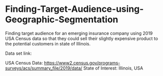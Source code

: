 # Finding-Target-Audience-using-Geographic-Segmentation
Finding target audience for an emerging insurance company using 2019 USA Census data so that they could sell their slightly expensive product to the potential customers in state of Illinois.

Data set link:

USA Census Data: https://www2.census.gov/programs-surveys/acs/summary_file/2019/data/
State of Interest: Illinois, USA
